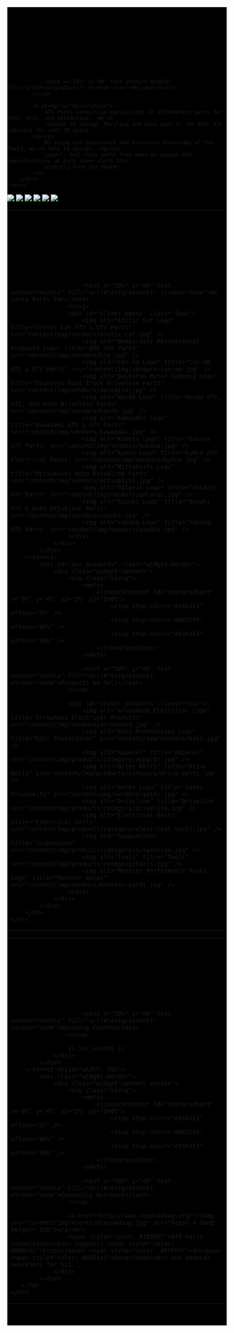 <!-- Below div is just used on this page to cover mud splash background -->
<div style="background-color: #000000">

<aside>
	<div class="widget-border">
		<div class="widget-content">
			<svg class="h1svg">
				<defs>
					<linearGradient id="textgradient" x="0%" y="0%" x2="0%" y2="100%">
			            <stop stop-color="#33A3E3" offset="0%" />
			            <stop stop-color="#005797" offset="80%" />
			            <stop stop-color="#33A3E3" offset="90%" />
					</linearGradient>
				</defs>
		
				<text x="50%" y="40" text-anchor="middle" fill="url(#textgradient)" stroke="none">Welcome</text>  
			</svg>
			
			<p itemprop="description">
				ATV Parts Connection specializes in aftermarket parts for ATVs, UTVs, and automotives. We're 
				located in Jessup, Maryland and have been in the ATV/ UTV industry for over 20 years.
			</p><p>
				By using our experience and extensive knowledge of the field, we're able to design, improve, 
				import, and stock parts that meet or exceed OEM specifications at much lower costs than 
				directly from the dealer.
			</p>
		</div>
	</div>
</aside>

<div id="action_shots">
	<div id="slider" class="nivoSlider fouc">
		<img src="content/img/action-shots/0.jpg" />
		<img src="content/img/action-shots/1.jpg" />
		<img src="content/img/action-shots/2.jpg" />
		<img src="content/img/action-shots/3.jpg" />
		<img src="content/img/action-shots/4.jpg" />
		<img src="content/img/action-shots/5.jpg" />
	</div>
	<div id="grunge"></div>
</div>

<div style="clear: both"></div>

<table>
	<tr>
		<td>
			<div id="box_makes" class="widget-border">
				<div class="widget-content">
					<svg class="h1svg">
						<defs>
							<linearGradient id="textgradient" x="0%" y="0%" x2="0%" y2="100%">
					            <stop stop-color="#33A3E3" offset="0%" />
					            <stop stop-color="#005797" offset="80%" />
					            <stop stop-color="#33A3E3" offset="90%" />
							</linearGradient>
						</defs>
					
						<text x="50%" y="40" text-anchor="middle" fill="url(#textgradient)" stroke="none">We Carry Parts For</text>  
					</svg>
					<div id="slider_makes" class="fouc">
						<img alt="Arctic Cat Logo" title="Arctic Cat ATV & UTV Parts" src="content/img/vendors/arctic-cat.jpg" />
						<img alt="Bombardier Recreational Products Logo" title="BRP ATV Parts" src="content/img/vendors/brp.jpg" />
						<img alt="Can-Am Logo" title="Can-Am ATV & UTV Parts" src="content/img/vendors/can-am.jpg" />
						<img alt="Daihatsu Motor Company Logo" title="Daihatsu Mini Truck Driveline Parts" src="content/img/vendors/daihatsu.jpg" />
						<img alt="Honda Logo" title="Honda ATV, UTV, and Auto Driveline Parts" src="content/img/vendors/honda.jpg" />
						<img alt="Kawasaki Logo" title="Kawasaki ATV & UTV Parts" src="content/img/vendors/kawasaki.jpg" />
						<img alt="Kubota Logo" title="Kubota UTV Parts" src="content/img/vendors/kubota.jpg" />
						<img alt="Kymco Logo" title="Kymco ATV Electrical Parts" src="content/img/vendors/kymco.jpg" />
						<img alt="Mitsubishi Logo" title="Mitsubishi Auto Driveline Parts" src="content/img/vendors/mitsubishi.jpg" />
						<img alt="Polaris Logo" title="Polaris ATV Parts" src="content/img/vendors/polaris.jpg" />
						<img alt="Suzuki Logo" title="Suzuki ATV & Auto Driveline Parts"  src="content/img/vendors/suzuki.jpg" />
						<img alt="Yamaha Logo" title="Yamaha ATV Parts" src="content/img/vendors/yamaha.jpg" />
					</div>
				</div>
			</div>
		</td><td>
			<div id="box_products" class="widget-border">
				<div class="widget-content">
					<svg class="h1svg">
						<defs>
							<linearGradient id="textgradient" x="0%" y="0%" x2="0%" y2="100%">
					            <stop stop-color="#33A3E3" offset="0%" />
					            <stop stop-color="#005797" offset="80%" />
					            <stop stop-color="#33A3E3" offset="90%" />
							</linearGradient>
						</defs>
					
						<text x="50%" y="40" text-anchor="middle" fill="url(#textgradient)" stroke="none">Products We Sell</text>  
					</svg>
					
					<div id="slider_products" class="fouc">
						<img alt="Arrowhead Electrical Logo" title="Arrowhead Electrical Products" src="content/img/vendors/arrowhead.jpg" />
						<img alt="Kali Protectives Logo" title="Kali Protectives" src="content/img/vendors/kali.jpg" />
						<img alt="Apparel" title="Apparel" src="content/img/products/category/apparel.jpg" />
						<img alt="Drive Belts" title="Drive Belts" src="content/img/products/category/drive-belts.jpg" />
						<img alt="Gates Logo" title="Gates Drivebelts" src="content/img/vendors/gates.jpg" />
						<img alt="Driveline" title="Driveline" src="content/img/products/category/driveline.jpg" />
						<img alt="Electrical Units" title="Electrical Units" src="content/img/products/category/electrical-units.jpg" />
						<img alt="Suspension" title="Suspension" src="content/img/products/category/suspension.jpg" />
						<img alt="Tools" title="Tools" src="content/img/products/category/tools.jpg" />
						<img alt="Monster Performance Parts Logo" title="Monster Axles" src="content/img/vendors/monster-parts.jpg" />
					</div>
				</div>
			</div>
		</td>
	</tr>
</table>

<table>
	<tr>
		<td style="width: 50%">
			<div class="widget-border">
				<div class="widget-content events">
					<svg class="h1svg">
						<defs>
							<linearGradient id="textgradient" x="0%" y="0%" x2="0%" y2="100%">
					            <stop stop-color="#33A3E3" offset="0%" />
					            <stop stop-color="#005797" offset="80%" />
					            <stop stop-color="#33A3E3" offset="90%" />
							</linearGradient>
						</defs>
				
						<text x="50%" y="40" text-anchor="middle" fill="url(#textgradient)" stroke="none">Upcoming Events</text>  
					</svg>
											
					{{ inc_events }}
				</div>
			</div>
		</td><td style="width: 50%">
			<div class="widget-border">
				<div class="widget-content events">
					<svg class="h1svg">
						<defs>
							<linearGradient id="textgradient" x="0%" y="0%" x2="0%" y2="100%">
					            <stop stop-color="#33A3E3" offset="0%" />
					            <stop stop-color="#005797" offset="80%" />
					            <stop stop-color="#33A3E3" offset="90%" />
							</linearGradient>
						</defs>
				
						<text x="50%" y="40" text-anchor="middle" fill="url(#textgradient)" stroke="none">Community Outreach</text>  
					</svg>
					
					<a href="http://www.steps4doug.org/"><img src="content/img/events/steps4doug.jpg" alt="Steps 4 Doug" height="120"></a><br>
					<span style="color: #1E6997">ATV Parts Connection</span> supports <span style="color: #008e3c">Steps</span> <span style="color: #FFFFFF">4</span> <span style="color: #0061a3">Doug</span><br> and general awareness for ALS.
				</div>
			</div>
       </td>
	</tr>
</table>

<br><br><!-- Helps cover mudsplash -->
</div><!-- End mud splash cover div -->
